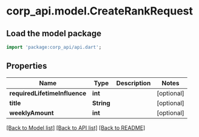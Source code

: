 # corp_api.model.CreateRankRequest

## Load the model package
```dart
import 'package:corp_api/api.dart';
```

## Properties
Name | Type | Description | Notes
------------ | ------------- | ------------- | -------------
**requiredLifetimeInfluence** | **int** |  | [optional] 
**title** | **String** |  | [optional] 
**weeklyAmount** | **int** |  | [optional] 

[[Back to Model list]](../README.md#documentation-for-models) [[Back to API list]](../README.md#documentation-for-api-endpoints) [[Back to README]](../README.md)


